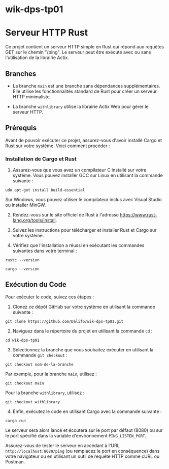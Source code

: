 # wik-dps-tp01
# Serveur HTTP Rust

Ce projet contient un serveur HTTP simple en Rust qui répond aux requêtes GET sur le chemin "/ping". Le serveur peut être exécuté avec ou sans l'utilisation de la librairie Actix.


## Branches

- La branche `main` est une branche sans dépendances supplémentaires. Elle utilise les fonctionnalités standard de Rust pour créer un serveur HTTP minimaliste.

- La branche `withlibrary` utilise la librairie Actix Web pour gérer le serveur HTTP.


## Prérequis

Avant de pouvoir exécuter ce projet, assurez-vous d'avoir installé Cargo et Rust sur votre système. Voici comment procéder :

### Installation de Cargo et Rust

1. Assurez-vous que vous avez un compilateur C installé sur votre système. Vous pouvez installer GCC sur Linux en utilisant la commande suivante :

`udo apt-get install build-essential`

Sur Windows, vous pouvez utiliser le compilateur inclus avec Visual Studio ou installer MinGW.

2. Rendez-vous sur le site officiel de Rust à l'adresse https://www.rust-lang.org/tools/install.

3. Suivez les instructions pour télécharger et installer Rust et Cargo sur votre système.

4. Vérifiez que l'installation a réussi en exécutant les commandes suivantes dans votre terminal :

`rustc --version`

`cargo --version`


## Exécution du Code

Pour exécuter le code, suivez ces étapes :

1. Clonez ce dépôt GitHub sur votre système en utilisant la commande suivante :

`git clone https://github.com/Dalifo/wik-dps-tp01.git`

2. Naviguez dans le répertoire du projet en utilisant la commande `cd` :

`cd wik-dps-tp01`

3. Sélectionnez la branche que vous souhaitez exécuter en utilisant la commande `git checkout` :

`git checkout nom-de-la-branche`

Par exemple, pour la branche `main`, utilisez :

`git checkout main`

Pour la branche `withlibrary`, utilisez :

`git checkout withlibrary`

4. Enfin, exécutez le code en utilisant Cargo avec la commande suivante :

`cargo run`

Le serveur sera alors lancé et écoutera sur le port par défaut (8080) ou sur le port spécifié dans la variable d'environnement `PING_LISTEN_PORT`.

Assurez-vous de tester le serveur en accédant à l'URL `http://localhost:8080/ping` (ou remplacez le port en conséquence) dans votre navigateur ou en utilisant un outil de requête HTTP comme cURL ou Postman.

